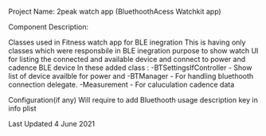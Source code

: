Project Name:
2peak watch app (BluethoothAcess Watchkit app)

Component Description:

Classes used in Fitness watch app for BLE inegration
This is having only classes which were responsbile in BLE inegration purpose to show watch UI for listing the connected and available device and connect to power and cadence BLE device
In these added class :
-BTSettingsIfController -  Show list of device availble for power and
-BTManager - For handling bluethooth connection delegate.
-Measurement - For caluculation cadence data


Configuration(if any)
Will require to add Bluethooth usage description key in info plist

Last Updated
4 June 2021


